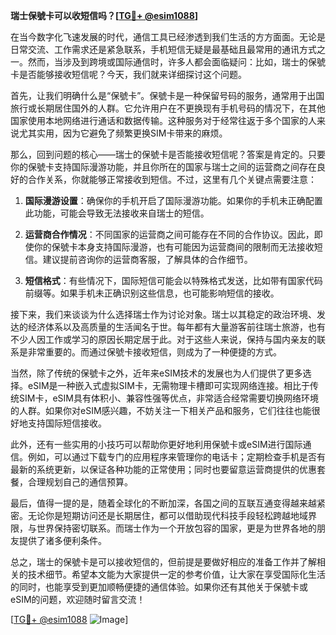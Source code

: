 **瑞士保號卡可以收短信吗？[[TG💪+ @esim1088](https://t.me/s/esim1088)]**

在当今数字化飞速发展的时代，通信工具已经渗透到我们生活的方方面面。无论是日常交流、工作需求还是紧急联系，手机短信无疑是最基础且最常用的通讯方式之一。然而，当涉及到跨境或国际通信时，许多人都会面临疑问：比如，瑞士的保號卡是否能够接收短信呢？今天，我们就来详细探讨这个问题。

首先，让我们明确什么是“保號卡”。保號卡是一种保留号码的服务，通常用于出国旅行或长期居住国外的人群。它允许用户在不更换现有手机号码的情况下，在其他国家使用本地网络进行通话和数据传输。这种服务对于经常往返于多个国家的人来说尤其实用，因为它避免了频繁更换SIM卡带来的麻烦。

那么，回到问题的核心——瑞士的保號卡是否能接收短信呢？答案是肯定的。只要你的保號卡支持国际漫游功能，并且你所在的国家与瑞士之间的运营商之间存在良好的合作关系，你就能够正常接收到短信。不过，这里有几个关键点需要注意：

1. **国际漫游设置**：确保你的手机开启了国际漫游功能。如果你的手机未正确配置此功能，可能会导致无法接收来自瑞士的短信。
   
2. **运营商合作情况**：不同国家的运营商之间可能存在不同的合作协议。因此，即使你的保號卡本身支持国际漫游，也有可能因为运营商间的限制而无法接收短信。建议提前咨询你的运营商客服，了解具体的合作细节。

3. **短信格式**：有些情况下，国际短信可能会以特殊格式发送，比如带有国家代码前缀等。如果手机未正确识别这些信息，也可能影响短信的接收。

接下来，我们来谈谈为什么选择瑞士作为讨论对象。瑞士以其稳定的政治环境、发达的经济体系以及高质量的生活闻名于世。每年都有大量游客前往瑞士旅游，也有不少人因工作或学习的原因长期定居于此。对于这些人来说，保持与国内亲友的联系是非常重要的。而通过保號卡接收短信，则成为了一种便捷的方式。

当然，除了传统的保號卡之外，近年来eSIM技术的发展也为人们提供了更多选择。eSIM是一种嵌入式虚拟SIM卡，无需物理卡槽即可实现网络连接。相比于传统SIM卡，eSIM具有体积小、兼容性强等优点，非常适合经常需要切换网络环境的人群。如果你对eSIM感兴趣，不妨关注一下相关产品和服务，它们往往也能很好地支持国际短信接收。

此外，还有一些实用的小技巧可以帮助你更好地利用保號卡或eSIM进行国际通信。例如，可以通过下载专门的应用程序来管理你的电话卡；定期检查手机是否有最新的系统更新，以保证各种功能的正常使用；同时也要留意运营商提供的优惠套餐，合理规划自己的通信预算。

最后，值得一提的是，随着全球化的不断加深，各国之间的互联互通变得越来越紧密。无论你是短期访问还是长期居住，都可以借助现代科技手段轻松跨越地域界限，与世界保持密切联系。而瑞士作为一个开放包容的国家，更是为世界各地的朋友提供了诸多便利条件。

总之，瑞士的保號卡是可以接收短信的，但前提是要做好相应的准备工作并了解相关的技术细节。希望本文能为大家提供一定的参考价值，让大家在享受国际化生活的同时，也能享受到更加顺畅便捷的通信体验。如果你还有其他关于保號卡或eSIM的问题，欢迎随时留言交流！

[[TG💪+ @esim1088](https://t.me/s/esim1088) ![Image](https://i.postimg.cc/4NQfJmqS/Snipaste-2025-05-13-00-14-12.png)]